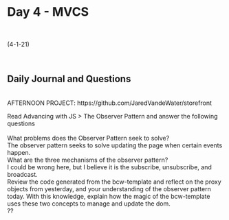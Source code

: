 # Day 4 - MVCS
<br>
  
 (4-1-21)

<br>

## Daily Journal and Questions
<br>
AFTERNOON PROJECT: https://github.com/JaredVandeWater/storefront
<br>


Read Advancing with JS > The Observer Pattern and answer the following questions
<br>
<br>
What problems does the Observer Pattern seek to solve?
<br>
The observer pattern seeks to solve updating the page when certain events happen.
<br>
What are the three mechanisms of the observer pattern?
<br>
I could be wrong here, but I believe it is the subscribe, unsubscribe, and broadcast.
<br>
Review the code generated from the bcw-template and reflect on the proxy objects from yesterday, and your understanding of the observer pattern today. With this knowledge, explain how the magic of the bcw-template uses these two concepts to manage and update the dom.
<br>
??
<br>